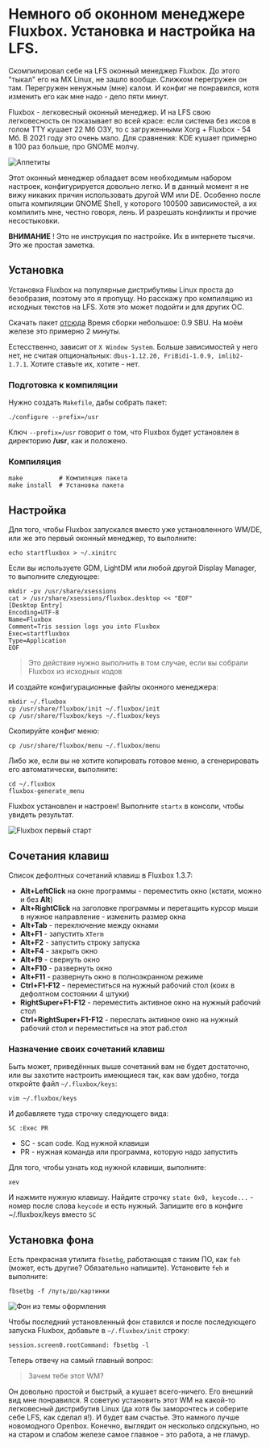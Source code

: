 # Немного об оконном менеджере Fluxbox. Установка и настройка на LFS.

Скомпилировал себе на LFS оконный менеджер Fluxbox. До этого "тыкал" его на MX Linux, не зашло вообще. Слижком перегружен он там. Перегружен ненужным (мне) калом. И конфиг не понравился, котя изменить его как мне надо - дело пяти минут.

Fluxbox - легковесный оконный менеджер. И на LFS свою легковесность он показывает во всей красе: если система без иксов в голом TTY кушает 22 Мб ОЗУ, то с загруженными Xorg + Fluxbox - 54 Мб. В 2021 году это очень мало. Для сравнения: KDE кушает примерно в 100 раз больше, про GNOME молчу.

![Аппетиты](fluxbox2.png)

Этот оконный менеджер обладает всем необходимым набором настроек, конфигурируется довольно легко. И в данный момент я не вижу никаких причин использовать другой WM или DE. Особенно после опыта компиляции GNOME Shell, у которого 100500 зависимостей, а их компилить мне, честно говоря, лень. И разрешать конфликты и прочие несостыковки.

**ВНИМАНИЕ** ! Это не инструкция по настройке. Их в интернете тысячи. Это же простая заметка.

## Установка
Установка Fluxbox на популярные дистрибутивы Linux проста до безобразия, поэтому это я пропущу. Но расскажу про компиляцию из исходных текстов на LFS. Хотя это может подойти и для других ОС.

Скачать пакет [отсюда](https://downloads.sourceforge.net/fluxbox/fluxbox-1.3.7.tar.xz)
Время сборки небольшое: 0.9 SBU. На моём железе это примерно 2 минуты.

Естесственно, зависит от `X Window System`. Больше зависимостей у него нет, не считая опциональных: `dbus-1.12.20, FriBidi-1.0.9, imlib2-1.7.1`. Хотите ставьте их, хотите - нет.

### Подготовка к компиляции
Нужно создать `Makefile`, дабы собрать пакет:
```
./configure --prefix=/usr
```
Ключ `--prefix=/usr` говорит о том, что Fluxbox будет установлен в директорию **/usr**, как и положено.

### Компиляция
```
make          # Компиляция пакета
make install  # Установка пакета
```

## Настройка
Для того, чтобы Fluxbox запускался вместо уже установленного WM/DE, или же это первый оконный менеджер, то выполните:
```
echo startfluxbox > ~/.xinitrc
```

Если вы используете GDM, LightDM или любой другой Display Manager, то выполните следующее:
```
mkdir -pv /usr/share/xsessions
cat > /usr/share/xsessions/fluxbox.desktop << "EOF"
[Desktop Entry]
Encoding=UTF-8
Name=Fluxbox
Comment=Tris session logs you into Fluxbox
Exec=startfluxbox
Type=Application
EOF
```

> Это действие нужно выполнить в том случае, если вы собрали Fluxbox из исходных кодов

И создайте конфигурационные файлы оконного менеджера:
```
mkdir ~/.fluxbox
cp /usr/share/fluxbox/init ~/.fluxbox/init
cp /usr/share/fluxbox/keys ~/.fluxbox/keys
```

Скопируйте конфиг меню:
```
cp /usr/share/fluxbox/menu ~/.fluxbox/menu
```

Либо же, если вы не хотите копировать готовое меню, а сгенерировать его автоматически, выполните:
```
cd ~/.fluxbox
fluxbox-generate_menu
```

Fluxbox установлен и настроен! Выполните `startx` в консоли, чтобы увидеть результат.

![Fluxbox первый старт](fluxbox.png)

## Сочетания клавиш
Список дефолтных сочетаний клавиш в Fluxbox 1.3.7:
* **Alt+LeftClick** на окне программы - переместить окно (кстати, можно и без **Alt**)
* **Alt+RightClick** на заголовке программы и перетащить курсор мыши в нужное направление - изменить размер окна
* **Alt+Tab** - переключение между окнами
* **Alt+F1** - запустить `XTerm`
* **Alt+F2** - запустить строку запуска
* **Alt+F4** - закрыть окно
* **Alt+f9** - свернуть окно
* **Alt+F10** - развернуть окно
* **Alt+F11** - развернуть окно в полноэкранном режиме
* **Ctrl+F1-F12** - переместиться на нужный рабочий стол (коих в дефолтном состоянии 4 штуки)
* **RightSuper+F1-F12** - переместить активное окно на нужный рабочий стол
* **Ctrl+RightSuper+F1-F12** - переслать активное окно на нужный рабочий стол и переместиться на этот раб.стол

### Назначение своих сочетаний клавиш
Быть может, приведённых выше сочетаний вам не будет достаточно, или вы захотите настроить имеющиеся так, как вам удобно, тогда откройте файл `~/.fluxbox/keys`:
```
vim ~/.fluxbox/keys
```

И добавляете туда строчку следующего вида:
```
SC :Exec PR
```

* SC - scan code. Код нужной клавиши
* PR - нужная команда или программа, которую надо запустить

Для того, чтобы узнать код нужной клавиши, выполните:
```
xev
```

И нажмите нужную клавишу. Найдите строчку `state 0x0, keycode...` - номер после слова `keycode` и есть нужный. Запишите его в конфиге ~/.fluxbox/keys вместо `SC`

## Установка фона
Есть прекрасная утилита `fbsetbg`, работающая с таким ПО, как `feh` (может, есть другие? Обязательно напишите). Установите `feh` и выполните:
```
fbsetbg -f /путь/до/картинки
```

![Фон из темы оформления](fluxbox4.png)

Чтобы последний установленный фон ставился и после последующего запуска Fluxbox, добавьте в `~/.fluxbox/init` строку:
```
session.screen0.rootCommand: fbsetbg -l
```

Теперь отвечу на самый главный вопрос:
> Зачем тебе этот WM?

Он довольно простой и быстрый, а кушает всего-ничего. Его внешний вид мне понравился. Я советую установить этот WM на какой-то легковесный дистрибутив Linux (да хотя бы заморочтесь и соберите себе LFS, как сделал я!). И будет вам счастье. Это намного лучше новомодного Openbox. Конечно, выглядит он несколько олдскульно, но на старом и слабом железе самое главное - это работа, а не гламур.

